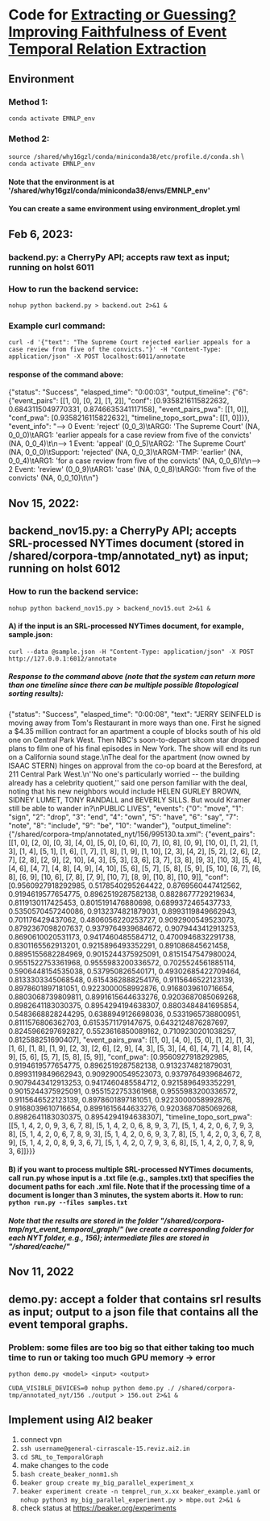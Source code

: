 # Code for [Extracting or Guessing? Improving Faithfulness of Event Temporal Relation Extraction](https://arxiv.org/pdf/2210.04992.pdf)

## Environment
### Method 1: 
`conda activate EMNLP_env`
### Method 2: 
`source /shared/why16gzl/conda/miniconda38/etc/profile.d/conda.sh` \ 
`conda activate EMNLP_env`
#### Note that the environment is at '/shared/why16gzl/conda/miniconda38/envs/EMNLP_env'
#### You can create a same environment using environment_droplet.yml

## Feb 6, 2023:
### backend.py: a CherryPy API; accepts raw text as input; running on holst 6011
### How to run the backend service:
`nohup python backend.py > backend.out 2>&1 &`
### Example curl command: 
`curl -d '{"text": "The Supreme Court rejected earlier appeals for a case review from five of the convicts."}' -H "Content-Type: application/json" -X POST localhost:6011/annotate`
#### response of the command above: 
{"status": "Success", "elasped_time": "0:00:03", "output_timeline": {"6": {"event_pairs": [[1, 0], [0, 2], [1, 2]], "conf": [0.9358216115822632, 0.6843115049770331, 0.8746635341117158], "event_pairs_pwa": [[1, 0]], "conf_pwa": [0.9358216115822632], "timeline_topo_sort_pwa": [[1, 0]]}}, "event_info": "--> 0 Event: 'reject' (0_0_3)\tARG0: 'The Supreme Court' (NA, 0_0_0)\tARG1: 'earlier appeals for a case review from five of the convicts' (NA, 0_0_4)\t\n--> 1 Event: 'appeal' (0_0_5)\tARG2: 'The Supreme Court' (NA, 0_0_0)\tSupport: 'rejected' (NA, 0_0_3)\tARGM-TMP: 'earlier' (NA, 0_0_4)\tARG1: 'for a case review from five of the convicts' (NA, 0_0_6)\t\n--> 2 Event: 'review' (0_0_9)\tARG1: 'case' (NA, 0_0_8)\tARG0: 'from five of the convicts' (NA, 0_0_10)\t\n"}

## Nov 15, 2022:
## backend_nov15.py: a CherryPy API; accepts SRL-processed NYTimes document (stored in /shared/corpora-tmp/annotated_nyt) as input; running on holst 6012

### How to run the backend service:
`nohup python backend_nov15.py > backend_nov15.out 2>&1 &`

#### A) if the input is an SRL-processed NYTimes document, for example, sample.json:
`curl --data @sample.json -H "Content-Type: application/json" -X POST http://127.0.0.1:6012/annotate`
##### Response to the command above (note that the system can return more than one timeline since there can be multiple possible ßtopological sorting results):
{"status": "Success", "elasped_time": "0:00:08", "text": "JERRY SEINFELD is moving away from Tom's Restaurant in more ways than one. First he signed a $4.35 million contract for an apartment a couple of blocks south of his old one on Central Park West. Then NBC's soon-to-depart sitcom star dropped plans to film one of his final episodes in New York. The show will end its run on a California sound stage.\nThe deal for the apartment (now owned by ISAAC STERN) hinges on approval from the co-op board at the Beresford, at 211 Central Park West.\n''No one's particularly worried -- the building already has a celebrity quotient,'' said one person familiar with the deal, noting that his new neighbors would include HELEN GURLEY BROWN, SIDNEY LUMET, TONY RANDALL and BEVERLY SILLS. But would Kramer still be able to wander in?\nPUBLIC LIVES", "events": {"0": "move", "1": "sign", "2": "drop", "3": "end", "4": "own", "5": "have", "6": "say", "7": "note", "8": "include", "9": "be", "10": "wander"}, "output_timeline": {"/shared/corpora-tmp/annotated_nyt/156/995130.ta.xml": {"event_pairs": [[1, 0], [2, 0], [0, 3], [4, 0], [5, 0], [0, 6], [0, 7], [0, 8], [0, 9], [10, 0], [1, 2], [1, 3], [1, 4], [5, 1], [1, 6], [1, 7], [1, 8], [1, 9], [1, 10], [2, 3], [4, 2], [5, 2], [2, 6], [2, 7], [2, 8], [2, 9], [2, 10], [4, 3], [5, 3], [3, 6], [3, 7], [3, 8], [9, 3], [10, 3], [5, 4], [4, 6], [4, 7], [4, 8], [4, 9], [4, 10], [5, 6], [5, 7], [5, 8], [5, 9], [5, 10], [6, 7], [6, 8], [6, 9], [10, 6], [7, 8], [7, 9], [10, 7], [8, 9], [10, 8], [10, 9]], "conf": [0.9560927918292985, 0.5178540295264422, 0.8769560447412562, 0.9194619577654775, 0.8962519287582138, 0.8828677729219634, 0.8119130117425453, 0.8015191476880698, 0.6899372465437733, 0.5350570457240086, 0.9132374821879031, 0.8993119849662943, 0.701176429437062, 0.4806056220253727, 0.9092900549523073, 0.8792367098207637, 0.9379764939684672, 0.9079443412913253, 0.8690610020531173, 0.9417460485584712, 0.4700946832291738, 0.8301165562913201, 0.9215896493352291, 0.891086845621458, 0.8895155682284969, 0.9015244375925091, 0.8151547547980024, 0.9551522753361968, 0.9555983200336572, 0.7025524561885114, 0.5906448154535038, 0.537950826540171, 0.49302685422709464, 0.8133303345068548, 0.6154362888254176, 0.9115646522123139, 0.8978601897181051, 0.9223000058992876, 0.9168039610716654, 0.8803068739809811, 0.8991615644633276, 0.9203687085069268, 0.8982641183030375, 0.8954294194638307, 0.8803484841695854, 0.5483668828244295, 0.6388949126698036, 0.5331965738800951, 0.8111576806362703, 0.6153571179147675, 0.6432124876287697, 0.8245966297692827, 0.5523616850089162, 0.7109230201038257, 0.812588251690407], "event_pairs_pwa": [[1, 0], [4, 0], [5, 0], [1, 2], [1, 3], [1, 6], [1, 8], [1, 9], [2, 3], [2, 6], [2, 9], [4, 3], [5, 3], [4, 6], [4, 7], [4, 8], [4, 9], [5, 6], [5, 7], [5, 8], [5, 9]], "conf_pwa": [0.9560927918292985, 0.9194619577654775, 0.8962519287582138, 0.9132374821879031, 0.8993119849662943, 0.9092900549523073, 0.9379764939684672, 0.9079443412913253, 0.9417460485584712, 0.9215896493352291, 0.9015244375925091, 0.9551522753361968, 0.9555983200336572, 0.9115646522123139, 0.8978601897181051, 0.9223000058992876, 0.9168039610716654, 0.8991615644633276, 0.9203687085069268, 0.8982641183030375, 0.8954294194638307], "timeline_topo_sort_pwa": [[5, 1, 4, 2, 0, 9, 3, 6, 7, 8], [5, 1, 4, 2, 0, 6, 8, 9, 3, 7], [5, 1, 4, 2, 0, 6, 7, 9, 3, 8], [5, 1, 4, 2, 0, 6, 7, 8, 9, 3], [5, 1, 4, 2, 0, 6, 9, 3, 7, 8], [5, 1, 4, 2, 0, 3, 6, 7, 8, 9], [5, 1, 4, 2, 0, 8, 9, 3, 6, 7], [5, 1, 4, 2, 0, 7, 9, 3, 6, 8], [5, 1, 4, 2, 0, 7, 8, 9, 3, 6]]}}}

#### B) if you want to process multiple SRL-processed NYTimes documents, call run.py whose input is a .txt file (e.g., samples.txt) that specifies the document paths for each .xml file. Note that if the processing time of a document is longer than 3 minutes, the system aborts it. How to run: `python run.py --files samples.txt`
##### Note that the results are stored in the folder "/shared/corpora-tmp/nyt_event_temporal_graph/" (we create a corresponding folder for each NYT folder, e.g., 156); intermediate files are stored in "/shared/cache/"


## Nov 11, 2022

## demo.py: accept a folder that contains srl results as input; output to a json file that contains all the event temporal graphs. 
### Problem: some files are too big so that either taking too much time to run or taking too much GPU memory -> error

`python demo.py <model> <input> <output>`

`CUDA_VISIBLE_DEVICES=0 nohup python demo.py ./ /shared/corpora-tmp/annotated_nyt/156 ./output > 156.out 2>&1 &`

## Implement using AI2 beaker 
1. connect vpn
2. `ssh username@general-cirrascale-15.reviz.ai2.in`
3. `cd SRL_to_TemporalGraph`
4. make changes to the code
5. `bash create_beaker_nonm1.sh`
6. `beaker group create my_big_parallel_experiment_x`
7. `beaker experiment create -n temprel_run_x.xx beaker_example.yaml` or `nohup python3 my_big_parallel_experiment.py > mbpe.out 2>&1 &`
8. check status at https://beaker.org/experiments
